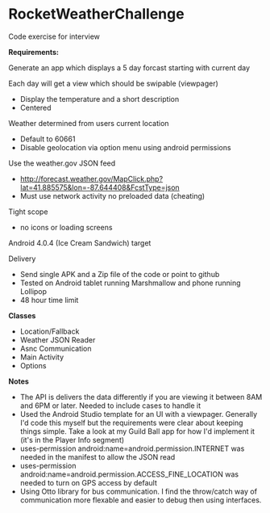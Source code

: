 # RocketWeatherChallenge
Code exercise for interview

<b>Requirements:</b>

Generate an app which displays a 5 day forcast starting with current day

Each day will get a view which should be swipable (viewpager)
- Display the temperature and a short description
- Centered 

Weather determined from users current location
- Default to 60661
- Disable geolocation via option menu using android permissions

Use the weather.gov JSON feed
- http://forecast.weather.gov/MapClick.php?lat=41.885575&lon=-87.644408&FcstType=json
- Must use network activity no preloaded data (cheating) 

Tight scope 
- no icons or loading screens

Android 4.0.4 (Ice Cream Sandwich) target 

Delivery
- Send single APK and a Zip file of the code or point to github
- Tested on Android tablet running Marshmallow and phone running Lollipop
- 48 hour time limit

<b>Classes</b>
- Location/Fallback 
- Weather JSON Reader
- Asnc Communication
- Main Activity
- Options

<b>Notes</b>
- The API is delivers the data differently if you are viewing it between 8AM and 6PM or later. Needed to include cases to handle it
- Used the Android Studio template for an UI with a viewpager. Generally I'd code this myself but the requirements were clear 
about keeping things simple. Take a look at my Guild Ball app for how I'd implement it (it's in the Player Info segment)
- uses-permission android:name=android.permission.INTERNET was needed in the manifest to allow the JSON read
- uses-permission android:name=android.permission.ACCESS_FINE_LOCATION was needed to turn on GPS access by default
- Using Otto library for bus communication. I find the throw/catch way of communication more flexable and easier to debug then using interfaces. 
